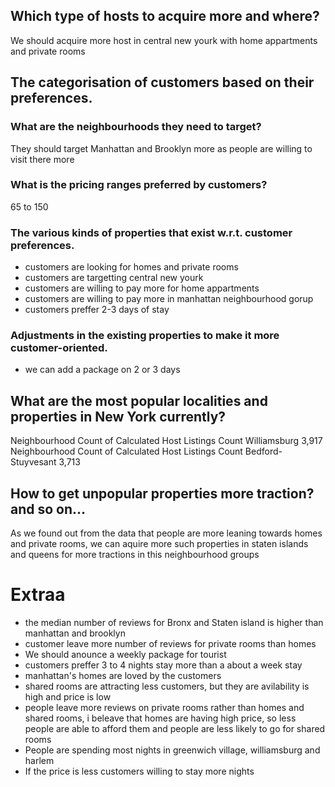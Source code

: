 ## Which type of hosts to acquire more and where?
We should acquire more host in central new yourk with home appartments and private rooms

## The categorisation of customers based on their preferences.

### What are the neighbourhoods they need to target?
They should target Manhattan and Brooklyn more as people are willing to visit there more

### What is the pricing ranges preferred by customers?
65 to 150

### The various kinds of properties that exist w.r.t. customer preferences.
- customers are looking for homes and private rooms
- customers are targetting central new yourk
- customers are willing to pay more for home appartments
- customers are willing to pay more in manhattan neighbourhood gorup
- customers preffer 2-3 days of stay

### Adjustments in the existing properties to make it more customer-oriented.
- we can add a package on 2 or 3 days

## What are the most popular localities and properties in New York currently?
Neighbourhood	Count of Calculated Host Listings Count
Williamsburg	3,917
Neighbourhood	Count of Calculated Host Listings Count
Bedford-Stuyvesant	3,713

## How to get unpopular properties more traction? and so on...
As we found out from the data that people are more leaning towards homes and private rooms, we can aquire more such properties in staten islands and queens for more tractions in this neighbourhood groups

# Extraa

- the median number of reviews for Bronx and Staten island is higher than manhattan and brooklyn
- customer leave more number of reviews for private rooms than homes
- We should anounce a weekly package for tourist
- customers preffer 3 to 4 nights stay more than a about a week stay
- manhattan's homes are loved by the customers
- shared rooms are attracting less customers, but they are avilability is high and price is low
- people leave more reviews on private rooms rather than homes and shared rooms, i beleave that homes are having high price, so less people are able to afford them and people are less likely to go for shared rooms
- People are spending most nights in greenwich village, williamsburg and harlem
- If the price is less customers willing to stay more nights